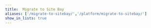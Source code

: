 ```yaml
---
title:  Migrate to Site Bay
aliases: ['/migrate-to-sitebay/','/platform/migrate-to-sitebay/']
show_in_lists: true
---
```

